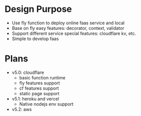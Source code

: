 # Design Purpose

- Use fly function to deploy online faas service and local
- Base on fly easy features: decorator, context, validator
- Support different service special features: cloudflare kv, etc.
- Simple to develop faas

# Plans

- v5.0: cloudflare
  - basic function runtime
  - fly features support
  - cf features support
  - static page support
- v5.1: heroku and vercel
  - Native nodejs env support
- v5.2: aws

